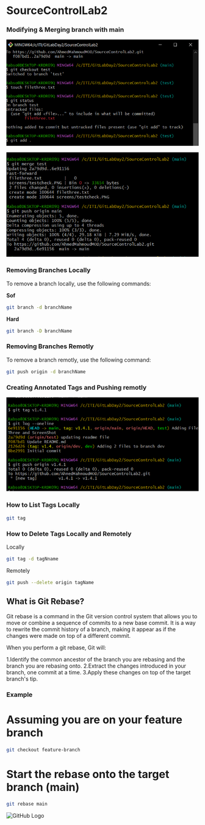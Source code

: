# SourceControlLab2



### Modifying & Merging branch with main

![Modifiing Test Branch](./screens/testcheck.png)

![Merging with Main](./screens/mergecheck.PNG)

### Removing Branches Locally

To remove a branch locally, use the following commands:

**Sof**

```bash
git branch -d branchName
```
**Hard**

```bash
git branch -D branchName
```

### Removing Branches Remotly

To remove a branch remotly, use the following command:

```bash
git push origin -d branchName
```


### Creating Annotated Tags and Pushing remotly

![Annotated Tags](./screens/tagcheck.PNG)

### How to List Tags Locally

```bash
git tag
```


### How to Delete Tags Locally and Remotely

Locally

```bash
git tag -d tagNname
```


Remotely

```bash
git push --delete origin tagName
```

## What is Git Rebase?

Git rebase is a command in the Git version control system that allows you to move or combine a sequence of commits to a new base commit. It is a way to rewrite the commit history of a branch, making it appear as if the changes were made on top of a different commit.

When you perform a git rebase, Git will:

1.Identify the common ancestor of the branch you are rebasing and the branch you are rebasing onto.
2.Extract the changes introduced in your branch, one commit at a time.
3.Apply these changes on top of the target branch's tip.

### Example

# Assuming you are on your feature branch
```bash 
git checkout feature-branch
```

# Start the rebase onto the target branch (main)
```bash
git rebase main
```



![GitHub Logo](https://cdn4.iconfinder.com/data/icons/iconsimple-logotypes/512/github-512.png)
